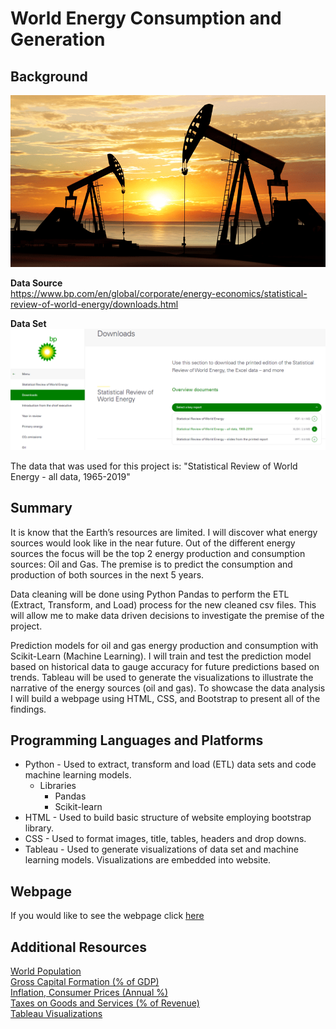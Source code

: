# World Energy Consumption and Generation

## Background

![1-Logo](Images/oil_gas_1.png)

**Data Source**  
https://www.bp.com/en/global/corporate/energy-economics/statistical-review-of-world-energy/downloads.html

**Data Set**
![3-Data](Images/bp_2.png)

The data that was used for this project is:  "Statistical Review of World Energy - all data, 1965-2019"

## Summary
It is know that the Earth’s resources are limited. I will discover what energy sources would look like in the near future. Out of the different energy sources the focus will be the top 2 energy production and consumption sources: Oil and Gas. The premise is to predict the consumption and production of both sources in the next 5 years. 

Data cleaning will be done using Python Pandas to perform the ETL (Extract, Transform, and Load) process for the new cleaned csv files. This will allow me to make data driven decisions to investigate the premise of the project. 

Prediction models for oil and gas energy production and consumption with Scikit-Learn (Machine Learning). I will train and test the prediction model based on historical data to gauge accuracy for future predictions based on trends. Tableau will be used to generate the visualizations to illustrate the narrative of the energy sources (oil and gas). To showcase the data analysis I will build a webpage using HTML, CSS, and Bootstrap to present all of the findings.

## Programming Languages and Platforms
* Python - Used to extract, transform and load (ETL) data sets and code machine learning models.
	* Libraries
		* Pandas
		* Scikit-learn
* HTML - Used to build basic structure of website employing bootstrap library.
* CSS - Used to format images, title, tables, headers and drop downs.
* Tableau - Used to generate visualizations of data set and machine learning models.  Visualizations are embedded into website.

## Webpage
If you would like to see the webpage click [here](https://sleepernova.github.io/Projects%20in%20HTML:CSS:JS/World%20Energy%20Consumption%20and%20Generation/index.html "here")

## Additional Resources
[World Population](https://data.worldbank.org/indicator/SP.POP.TOTL?end=2019&start=2010/ "World Population")  
[Gross Capital Formation (% of GDP)](https://data.worldbank.org/indicator/NE.GDI.TOTL.ZS/ "GDP %")  
[Inflation, Consumer Prices (Annual %)](http://https://data.worldbank.org/indicator/FP.CPI.TOTL.ZG/ "Inflation")  
[Taxes on Goods and Services (% of Revenue)](http://https://data.worldbank.org/indicator/GC.TAX.GSRV.RV.ZS?view=chart/ "Taxes on Goods and Services")  
[Tableau Visualizations](https://public.tableau.com/app/profile/francisco.saavedra/vizzes "Tableau Visualizations")

